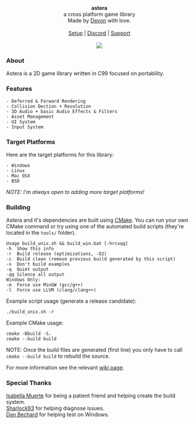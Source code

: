 <div id="header">
    <p align="center">
      <b>astera</b><br>
  	  <span font-size="16px">a cross platform game library</span><br>
      <span font-size="12px">Made by <a href="http://tek256.com">Devon</a> with love.</span><br><br>
      <span><a href="https://github.com/tek256/astera/wiki/Build-Guide">Setup</a> | <a href="https://discordapp.com/invite/63GvpMh">Discord</a> | <a href="https://github.com/sponsors/tek256">Support</a></span><br><br>
      <span><img src="https://github.com/tek256/astera/workflows/Build%20Astera/badge.svg"></span>
    </p>
</div>

### About
Astera is a 2D game library written in C99 focused on portability. 

### Features
```
- Deferred & Forward Rendering
- Collision Dection + Resolution
- 3D Audio + basic Audio Effects & Filters
- Asset Management
- UI System
- Input System
```

### Target Platforms
Here are the target platforms for this library:  
```
- Windows
- Linux
- Mac OSX 
- BSD
``` 

_NOTE: I'm always open to adding more target platforms!_

### Building
Astera and it's dependencies are built using [CMake](https://cmake.org). You can run your own CMake command or try using one of the automated build scripts (they're located in the `tools/` folder).

```
Usage build_unix.sh && build_win.bat [-hrcxqq]
-h  Show this info
-r  Build release (optimizations, -O2)
-c  Build clean (remove previous build generated by this script)
-x  Don't build examples
-q  Quiet output
-qq Silence all output
Windows Only:
-m  Force use MinGW (gcc/g++)
-l  Force use LLVM (clang/clang++)
```

Example script usage (generate a release candidate):

```
./build_unix.sh -r
```

Example CMake usage:

```
cmake -Bbuild -S. 
cmake --build build
```

NOTE: Once the build files are generated (first line) you only have to call `cmake --build build` to rebuild the source.

For more information see the relevant [wiki page](https://github.com/tek256/astera/wiki/Build-Guide).

### Special Thanks
[Isabella Muerte](https://github.com/slurps-mad-rips) for being a patient friend and helping create the build system.  
[Sharlock93](https://github.com/sharlock93) for helping diagnose issues.  
[Dan Bechard](https://github.com/dbechrd) for helping test on Windows.  

